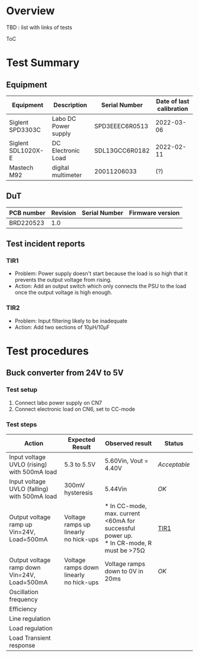 # Overview

TBD : list with links of tests

ToC

# Test Summary

## Equipment

| Equipment | Description | Serial Number | Date of last calibration |
|--|--|--|--|
| Siglent SPD3303C| Labo DC Power supply| SPD3EEEC6R0513| 2022-03-06 |
| Siglent SDL1020X-E| DC Electronic Load | SDL13GCC6R0182| 2022-02-11|
| Mastech M92 | digital multimeter | 20011206033 | (?) |
## DuT

| PCB number | Revision | Serial Number | Firmware version |
|--|--|--|--|
| BRD220523 | 1.0 | | |

## Test incident reports
### TIR1
* Problem: Power supply doesn't start because the load is so high that it prevents the output voltage from rising.
* Action: Add an output switch which only connects the PSU to the load once the output voltage is high enough.
### TIR2
* Problem: Input filtering likely to be inadequate
* Action: Add two sections of 10µH/10µF
# Test procedures 

## Buck converter from 24V to 5V
### Test setup
1. Connect labo power supply on CN7
2. Connect electronic load on CN6, set to CC-mode
### Test steps
| Action | Expected Result | Observed result | Status |
|--|--|--|--|
| Input voltage UVLO (rising) with 500mA load | 5.3 to 5.5V | 5.60Vin, Vout = 4.40V | *Acceptable* |
| Input voltage UVLO (falling) with 500mA load | 300mV hysteresis | 5.44Vin| *OK* |
| Output voltage ramp up<br/>Vin=24V, Load=500mA | Voltage ramps up linearly<br/>no hick-ups | * In CC-mode, max. current <60mA for successful power up.<br/>* In CR-mode, R must be >75Ω | [TIR1](#tir1)| 
| Output voltage ramp down<br/>Vin=24V, Load=500mA |Voltage ramps down linearly<br/>no hick-ups | Voltage ramps down to 0V in 20ms | *OK* |
| Oscillation frequency | 
| Efficiency |
| Line regulation |
| Load regulation |
| Load Transient response |






